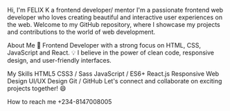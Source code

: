 
Hi, I'm FELIX K a frontend developer/ mentor 
I'm a passionate frontend web developer who loves creating beautiful and interactive user experiences on the web. Welcome to my GitHub repository, where I showcase my projects and contributions to the world of web development.

About Me
🌟 Frontend Developer with a strong focus on HTML, CSS, JavaScript and React.
💡 I believe in the power of clean code, responsive design, and user-friendly interfaces.

My Skills
HTML5
CSS3 / Sass
JavaScript / ES6+
React.js
Responsive Web Design
UI/UX Design
Git / GitHub
Let's connect and collaborate on exciting projects together! 😄

How to reach me  +234-8147008005


<!---
felixsunyk/felixsunyk is a ✨ special ✨ repository because its `README.md` (this file) appears on your GitHub profile.
You can click the Preview link to take a look at your changes.
--->
